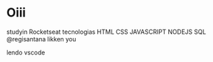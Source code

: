 # Oiii
studyin Rocketseat
tecnologias HTML CSS JAVASCRIPT NODEJS  SQL
@regisantana
likken you

lendo  vscode
